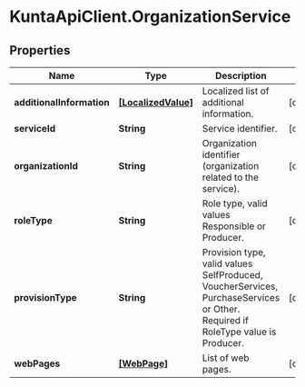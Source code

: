 # KuntaApiClient.OrganizationService

## Properties
Name | Type | Description | Notes
------------ | ------------- | ------------- | -------------
**additionalInformation** | [**[LocalizedValue]**](LocalizedValue.md) | Localized list of additional information. | [optional] 
**serviceId** | **String** | Service identifier. | [optional] 
**organizationId** | **String** | Organization identifier (organization related to the service). | [optional] 
**roleType** | **String** | Role type, valid values Responsible or Producer. | [optional] 
**provisionType** | **String** | Provision type, valid values SelfProduced, VoucherServices, PurchaseServices or Other. Required if RoleType value is Producer. | [optional] 
**webPages** | [**[WebPage]**](WebPage.md) | List of web pages. | [optional] 


